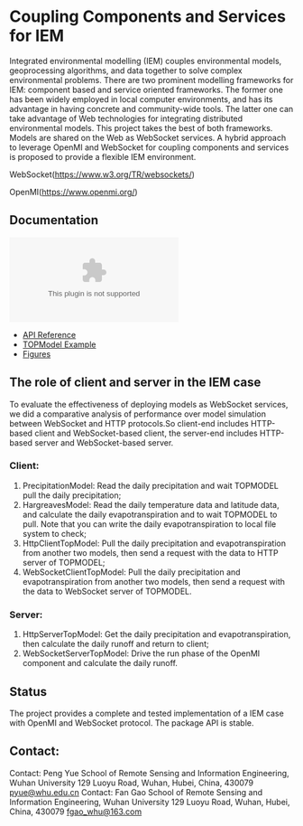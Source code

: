 # Coupling Components and Services for IEM

  Integrated environmental modelling (IEM) couples environmental models, geoprocessing algorithms, and data together to solve complex environmental problems. There are two prominent modelling frameworks for IEM: component based and service oriented frameworks. The former one has been widely employed in local computer environments, and has its advantage in having concrete and community-wide tools. The latter one can take advantage of Web technologies for integrating distributed environmental models. This project takes the best of both frameworks. Models are shared on the Web as WebSocket services. A hybrid approach to leverage OpenMI and WebSocket for coupling components and services is proposed to provide a flexible IEM environment. 

WebSocket(https://www.w3.org/TR/websockets/)
    
OpenMI(https://www.openmi.org/)

## Documentation
[![API](https://github.com/Fgao1994/test1/blob/master/Doc.docx)](https://github.com/Fgao1994/test1/blob/master/Doc.docx)

* [API Reference](https://github.com/Fgao1994/test1/blob/master/Doc.docx)
* [TOPModel Example](https://github.com/Fgao1994/test1/)
* [Figures](https://github.com/Fgao1994/test1/)
  
## The role of client and server in the IEM case 
To evaluate the effectiveness of deploying models as WebSocket services, we did a comparative analysis of performance over model simulation between WebSocket and HTTP protocols.So client-end includes HTTP-based client and WebSocket-based client, the server-end includes HTTP-based server and WebSocket-based server.

### Client:
1. PrecipitationModel: Read the daily precipitation and wait TOPMODEL pull the daily precipitation;
2. HargreavesModel: Read the daily temperature data and latitude data, and calculate the daily evapotranspiration and to wait TOPMODEL to pull. Note that you can write the daily evapotranspiration to local file system to check;
3. HttpClientTopModel: Pull the daily precipitation and evapotranspiration from another two models, then send a request with the data to HTTP server of TOPMODEL;
4. WebSocketClientTopModel: Pull the daily precipitation and evapotranspiration from another two models, then send a request with the data to WebSocket server of TOPMODEL.

### Server:
1. HttpServerTopModel: Get the daily precipitation and evapotranspiration, then calculate the daily runoff and return to client;
2. WebSocketServerTopModel: Drive the run phase of the OpenMI component and calculate the daily runoff. 

## Status

The project provides a complete and tested implementation of 
a IEM case with OpenMI and WebSocket protocol. The package API 
is stable.

## Contact:

Contact: Peng Yue
School of Remote Sensing and Information Engineering, Wuhan University
129 Luoyu Road, Wuhan, Hubei, China, 430079
pyue@whu.edu.cn
Contact: Fan Gao
School of Remote Sensing and Information Engineering, Wuhan University
129 Luoyu Road, Wuhan, Hubei, China, 430079
fgao_whu@163.com

